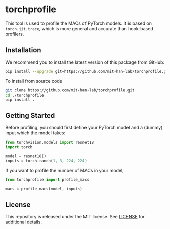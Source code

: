 # torchprofile

This tool is used to profile the MACs of PyTorch models. It is based on `torch.jit.trace`, which is more general and accurate than hook-based profilers.

## Installation

We recommend you to install the latest version of this package from GitHub:

```bash
pip install --upgrade git+https://github.com/mit-han-lab/torchprofile.git
```

To install from source code
```bash
git clone https://github.com/mit-han-lab/torchprofile.git
cd ./torchprofile
pip install .
```

## Getting Started

Before profiling, you should first define your PyTorch model and a (dummy) input which the model takes:

```python
from torchvision.models import resnet18
import torch

model = resnet18()
inputs = torch.randn(1, 3, 224, 224)
```

If you want to profile the number of MACs in your model,

```python
from torchprofile import profile_macs

macs = profile_macs(model, inputs)
```

## License

This repository is released under the MIT license. See [LICENSE](LICENSE) for additional details.

